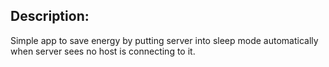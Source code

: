 ## Description:
Simple app to save energy by putting server into sleep mode automatically when server sees no host is connecting to it.
